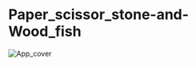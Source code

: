 # Paper_scissor_stone-and-Wood_fish
![App_cover]([https://github.com/你的用戶名/倉庫名/路徑/圖片文件名.png](https://github.com/JasmineLin1205/Paper_scissor_stone-and-Wood_fish/blob/af53e27ab1614efd8230a8d238e58d6fc3ed230f/picture/app%E5%B0%81%E9%9D%A2.png))

